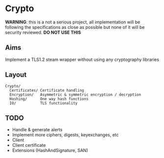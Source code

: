 # Crypto

**WARNING**: this is a not a serious project, all implementation will be following the specifications as close as possible but none of it will be security reviewed. **DO NOT USE THIS**

## Aims

Implement a TLS1.2 steam wrapper without using any cryptography libraries

## Layout

    Crypto/
      Certificates/ Certificate handling
      Encryption/   Asymmetric & symmetric encryption / decryption
      Hashing/      One way hash functions
      IO/           TLS functionality

## TODO

* Handle & generate alerts 
* Implement more ciphers, digests, keyexchanges, etc
* Client
* Client certificate
* Extensions (HashAndSignature, SAN)